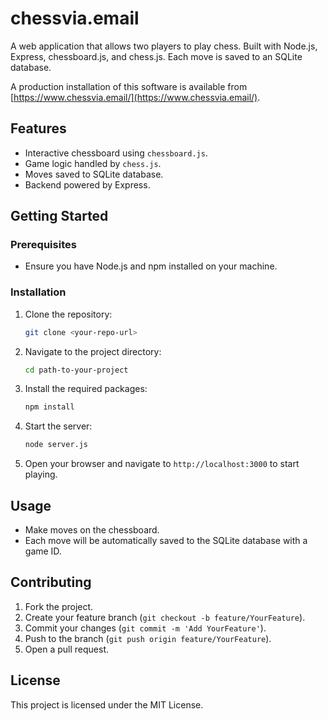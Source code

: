 # chessvia.email

A web application that allows two players to play chess. Built with Node.js, Express, chessboard.js, and chess.js. Each move is saved to an SQLite database.

A production installation of this software is available from [https://www.chessvia.email/](https://www.chessvia.email/).

## Features

- Interactive chessboard using `chessboard.js`.
- Game logic handled by `chess.js`.
- Moves saved to SQLite database.
- Backend powered by Express.

## Getting Started

### Prerequisites

- Ensure you have Node.js and npm installed on your machine.

### Installation

1. Clone the repository:
   ```bash
   git clone <your-repo-url>
   ```

2. Navigate to the project directory:
   ```bash
   cd path-to-your-project
   ```

3. Install the required packages:
   ```bash
   npm install
   ```

4. Start the server:
   ```bash
   node server.js
   ```

5. Open your browser and navigate to `http://localhost:3000` to start playing.

## Usage

- Make moves on the chessboard.
- Each move will be automatically saved to the SQLite database with a game ID.

## Contributing

1. Fork the project.
2. Create your feature branch (`git checkout -b feature/YourFeature`).
3. Commit your changes (`git commit -m 'Add YourFeature'`).
4. Push to the branch (`git push origin feature/YourFeature`).
5. Open a pull request.

## License

This project is licensed under the MIT License.
